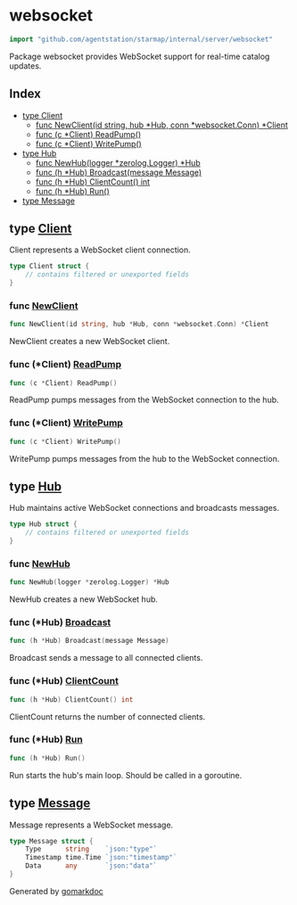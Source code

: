 <!-- gomarkdoc:embed:start -->

<!-- Code generated by gomarkdoc. DO NOT EDIT -->

# websocket

```go
import "github.com/agentstation/starmap/internal/server/websocket"
```

Package websocket provides WebSocket support for real\-time catalog updates.

## Index

- [type Client](<#Client>)
  - [func NewClient\(id string, hub \*Hub, conn \*websocket.Conn\) \*Client](<#NewClient>)
  - [func \(c \*Client\) ReadPump\(\)](<#Client.ReadPump>)
  - [func \(c \*Client\) WritePump\(\)](<#Client.WritePump>)
- [type Hub](<#Hub>)
  - [func NewHub\(logger \*zerolog.Logger\) \*Hub](<#NewHub>)
  - [func \(h \*Hub\) Broadcast\(message Message\)](<#Hub.Broadcast>)
  - [func \(h \*Hub\) ClientCount\(\) int](<#Hub.ClientCount>)
  - [func \(h \*Hub\) Run\(\)](<#Hub.Run>)
- [type Message](<#Message>)


<a name="Client"></a>
## type [Client](<https://github.com/agentstation/starmap/blob/master/internal/server/websocket/hub.go#L99-L104>)

Client represents a WebSocket client connection.

```go
type Client struct {
    // contains filtered or unexported fields
}
```

<a name="NewClient"></a>
### func [NewClient](<https://github.com/agentstation/starmap/blob/master/internal/server/websocket/hub.go#L107>)

```go
func NewClient(id string, hub *Hub, conn *websocket.Conn) *Client
```

NewClient creates a new WebSocket client.

<a name="Client.ReadPump"></a>
### func \(\*Client\) [ReadPump](<https://github.com/agentstation/starmap/blob/master/internal/server/websocket/hub.go#L131>)

```go
func (c *Client) ReadPump()
```

ReadPump pumps messages from the WebSocket connection to the hub.

<a name="Client.WritePump"></a>
### func \(\*Client\) [WritePump](<https://github.com/agentstation/starmap/blob/master/internal/server/websocket/hub.go#L156>)

```go
func (c *Client) WritePump()
```

WritePump pumps messages from the hub to the WebSocket connection.

<a name="Hub"></a>
## type [Hub](<https://github.com/agentstation/starmap/blob/master/internal/server/websocket/hub.go#L14-L21>)

Hub maintains active WebSocket connections and broadcasts messages.

```go
type Hub struct {
    // contains filtered or unexported fields
}
```

<a name="NewHub"></a>
### func [NewHub](<https://github.com/agentstation/starmap/blob/master/internal/server/websocket/hub.go#L24>)

```go
func NewHub(logger *zerolog.Logger) *Hub
```

NewHub creates a new WebSocket hub.

<a name="Hub.Broadcast"></a>
### func \(\*Hub\) [Broadcast](<https://github.com/agentstation/starmap/blob/master/internal/server/websocket/hub.go#L76>)

```go
func (h *Hub) Broadcast(message Message)
```

Broadcast sends a message to all connected clients.

<a name="Hub.ClientCount"></a>
### func \(\*Hub\) [ClientCount](<https://github.com/agentstation/starmap/blob/master/internal/server/websocket/hub.go#L85>)

```go
func (h *Hub) ClientCount() int
```

ClientCount returns the number of connected clients.

<a name="Hub.Run"></a>
### func \(\*Hub\) [Run](<https://github.com/agentstation/starmap/blob/master/internal/server/websocket/hub.go#L35>)

```go
func (h *Hub) Run()
```

Run starts the hub's main loop. Should be called in a goroutine.

<a name="Message"></a>
## type [Message](<https://github.com/agentstation/starmap/blob/master/internal/server/websocket/hub.go#L92-L96>)

Message represents a WebSocket message.

```go
type Message struct {
    Type      string    `json:"type"`
    Timestamp time.Time `json:"timestamp"`
    Data      any       `json:"data"`
}
```

Generated by [gomarkdoc](<https://github.com/princjef/gomarkdoc>)


<!-- gomarkdoc:embed:end -->